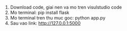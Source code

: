 1. Download code, giai nen va mo tren visulstudio code
2. Mo terminal: pip install flask
3. Mo terminal tren thu muc goc: python app.py
4. Sau vao link: http://127.0.0.1:5000
